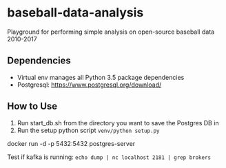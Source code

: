 # baseball-data-analysis
Playground for performing simple analysis on open-source baseball data 2010-2017

## Dependencies
* Virtual env manages all Python 3.5 package dependencies
* Postgresql: https://www.postgresql.org/download/

## How to Use
1) Run start_db.sh from the directory you want to save the Postgres DB in
2) Run the setup python script
```venv/python setup.py```

docker run -d -p 5432:5432 postgres-server

Test if kafka is running:
```echo dump | nc localhost 2181 | grep brokers```

